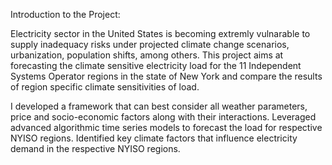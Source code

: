 Introduction to the Project:

Electricity sector in the United States is becoming extremly vulnarable to supply inadequacy risks under projected climate change scenarios, urbanization, population shifts, among others. This project aims at forecasting the climate sensitive electricity load for the 11 Independent Systems Operator regions in the state of New York and compare the results of region specific climate sensitivities of load. 

I developed a framework that can best consider all weather parameters, price and socio-economic factors along with their interactions. Leveraged advanced algorithmic time series models to forecast the load for respective NYISO regions. Identified key climate factors that influence electricity demand in the respective NYISO regions. 
